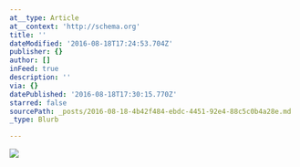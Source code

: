 ```yaml
---
at__type: Article
at__context: 'http://schema.org'
title: ''
dateModified: '2016-08-18T17:24:53.704Z'
publisher: {}
author: []
inFeed: true
description: ''
via: {}
datePublished: '2016-08-18T17:30:15.770Z'
starred: false
sourcePath: _posts/2016-08-18-4b42f484-ebdc-4451-92e4-88c5c0b4a28e.md
_type: Blurb

---
```

![](https://the-grid-user-content.s3-us-west-2.amazonaws.com/dc1fd01f-17da-4c9d-bbe7-c103eb9d2678.jpg)